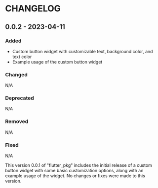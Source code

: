 # CHANGELOG

## 0.0.2 - 2023-04-11

### Added

- Custom button widget with customizable text, background color, and text color
- Example usage of the custom button widget

### Changed

N/A

### Deprecated

N/A

### Removed

N/A

### Fixed

N/A

This version 0.0.1 of "flutter_pkg" includes the initial release of a custom button widget with some basic customization options, along with an example usage of the widget. No changes or fixes were made to this version.

